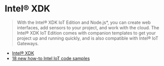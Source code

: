 Intel® XDK
==

> With the Intel® XDK IoT Edition and Node.js*, you can create web interfaces, add sensors to your project, and work with the cloud. The Intel® XDK IoT Edition comes with companion templates to get your project up and running quickly, and is also compatible with Intel® IoT Gateways. 

- [Intel® XDK](https://software.intel.com/en-us/intel-xdk)
- [18 new how-to Intel IoT code samples](https://software.intel.com/en-us/blogs/2015/11/04/announcing-18-new-how-to-intel-iot-code-samples)
